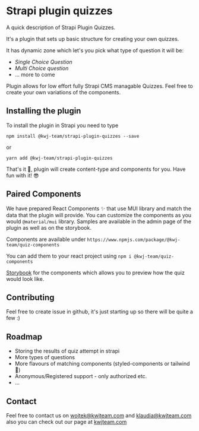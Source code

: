# Strapi plugin quizzes

A quick description of Strapi Plugin Quizzes.

It's a plugin that sets up basic structure for creating your own quizzes.

It has dynamic zone which let's you pick what type of question it will be:

- _Single Choice Question_
- _Multi Choice question_
- ... more to come

Plugin allows for low effort fully Strapi CMS managable Quizzes. Feel free to create your own variations of the components.

## Installing the plugin

To install the plugin in Strapi you need to type

```
npm install @kwj-team/strapi-plugin-quizzes --save
```

or

```
yarn add @kwj-team/strapi-plugin-quizzes
```

That's it 🎉, plugin will create content-type and components for you. Have fun with it! 😎

## Paired Components

We have prepared React Components ✨ that use MUI library and match the data that the plugin will provide.
You can customize the components as you would `@material/mui` library. Samples are available in the admin page of the plugin as well as on the storybook.

Components are available under `https://www.npmjs.com/package/@kwj-team/quiz-components`

You can add them to your react project using `npm i @kwj-team/quiz-components`

[Storybook](http://lms-strapi.kwjteam.com:6006/?path=/story/components-sections-quiz--default-quiz-page) for the components which allows you to preview how the quiz would look like.

## Contributing

Feel free to create issue in github, it's just starting up so there will be quite a few :)

## Roadmap

- Storing the results of quiz attempt in strapi
- More types of questions
- More flavours of matching components (styled-components or tailwind 🤔)
- Anonymous/Registered support - only authorized etc.
- ...

## Contact

Feel free to contact us on wojtek@kwjteam.com and klaudia@kwjteam.com also you can check out our page at [kwjteam.com](http://www.kwjteam.com)
